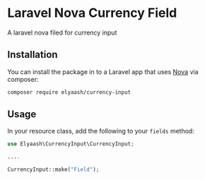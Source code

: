 # Laravel Nova Currency Field

A laravel nova filed for currency input


## Installation

You can install the package in to a Laravel app that uses [Nova](https://nova.laravel.com) via composer:

```bash
composer require elyaash/currency-input
```

## Usage

In your resource class, add the following to your `fields` method:

```php
use Elyaash\CurrencyInput\CurrencyInput;

....

CurrencyInput::make("Field");
```